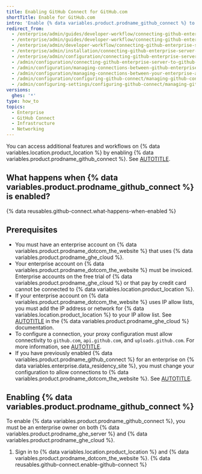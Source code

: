 ```yaml
---
title: Enabling GitHub Connect for GitHub.com
shortTitle: Enable for GitHub.com
intro: 'Enable {% data variables.product.prodname_github_connect %} to access additional features and workflows from {% data variables.product.prodname_dotcom_the_website %} on {% data variables.location.product_location %}.'
redirect_from:
  - /enterprise/admin/guides/developer-workflow/connecting-github-enterprise-to-github-com
  - /enterprise/admin/guides/developer-workflow/connecting-github-enterprise-server-to-github-com
  - /enterprise/admin/developer-workflow/connecting-github-enterprise-server-to-githubcom
  - /enterprise/admin/installation/connecting-github-enterprise-server-to-github-enterprise-cloud
  - /enterprise/admin/configuration/connecting-github-enterprise-server-to-github-enterprise-cloud
  - /admin/configuration/connecting-github-enterprise-server-to-github-enterprise-cloud
  - /admin/configuration/managing-connections-between-github-enterprise-server-and-github-enterprise-cloud/connecting-github-enterprise-server-to-github-enterprise-cloud
  - /admin/configuration/managing-connections-between-your-enterprise-accounts/connecting-your-enterprise-account-to-github-enterprise-cloud
  - /admin/configuration/configuring-github-connect/managing-github-connect
  - /admin/configuring-settings/configuring-github-connect/managing-github-connect
versions:
  ghes: '*'
type: how_to
topics:
  - Enterprise
  - GitHub Connect
  - Infrastructure
  - Networking
---
```


You can access additional features and workflows on {% data variables.location.product_location %} by enabling {% data variables.product.prodname_github_connect %}. See [AUTOTITLE](/admin/configuration/configuring-github-connect/about-github-connect).

## What happens when {% data variables.product.prodname_github_connect %} is enabled?

{% data reusables.github-connect.what-happens-when-enabled %}

## Prerequisites

* You must have an enterprise account on {% data variables.product.prodname_dotcom_the_website %} that uses {% data variables.product.prodname_ghe_cloud %}.
* Your enterprise account on {% data variables.product.prodname_dotcom_the_website %} must be invoiced. Enterprise accounts on the free trial of {% data variables.product.prodname_ghe_cloud %} or that pay by credit card cannot be connected to {% data variables.location.product_location %}.
* If your enterprise account on {% data variables.product.prodname_dotcom_the_website %} uses IP allow lists, you must add the IP address or network for {% data variables.location.product_location %} to your IP allow list. See [AUTOTITLE](/enterprise-cloud@latest/admin/policies/enforcing-policies-for-your-enterprise/enforcing-policies-for-security-settings-in-your-enterprise#managing-allowed-ip-addresses-for-organizations-in-your-enterprise) in the {% data variables.product.prodname_ghe_cloud %} documentation.
* To configure a connection, your proxy configuration must allow connectivity to `github.com`, `api.github.com`, and `uploads.github.com`. For more information, see [AUTOTITLE](/admin/configuration/configuring-network-settings/configuring-an-outbound-web-proxy-server).
* If you have previously enabled {% data variables.product.prodname_github_connect %} for an enterprise on {% data variables.enterprise.data_residency_site %}, you must change your configuration to allow connections to {% data variables.product.prodname_dotcom_the_website %}. See [AUTOTITLE](/admin/configuring-settings/configuring-github-connect/enabling-github-connect-for-ghecom#reenabling-connections-to-githubcom).

## Enabling {% data variables.product.prodname_github_connect %}

To enable {% data variables.product.prodname_github_connect %}, you must be an enterprise owner on both {% data variables.product.prodname_ghe_server %} and {% data variables.product.prodname_ghe_cloud %}.

1. Sign in to {% data variables.location.product_location %} and {% data variables.product.prodname_dotcom_the_website %}.
{% data reusables.github-connect.enable-github-connect %}
